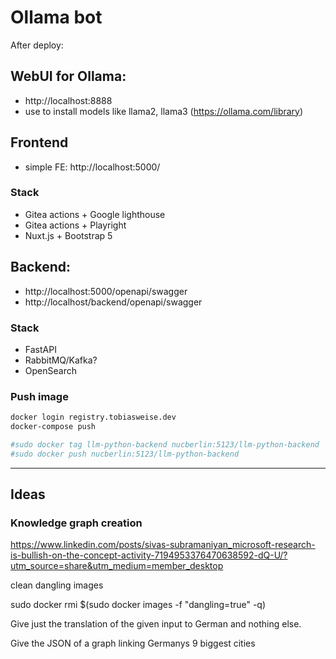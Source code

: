 # Ollama bot

After deploy:

## WebUI for Ollama:
* http://localhost:8888
* use to install models like llama2, llama3 (https://ollama.com/library)

## Frontend
* simple FE: http://localhost:5000/

### Stack
* Gitea actions + Google lighthouse
* Gitea actions + Playright
* Nuxt.js + Bootstrap 5


## Backend:
* http://localhost:5000/openapi/swagger
* http://localhost/backend/openapi/swagger

### Stack
* FastAPI
* RabbitMQ/Kafka?
* OpenSearch


### Push image

```bash
docker login registry.tobiasweise.dev
docker-compose push

#sudo docker tag llm-python-backend nucberlin:5123/llm-python-backend
#sudo docker push nucberlin:5123/llm-python-backend
```

----

## Ideas

### Knowledge graph creation

https://www.linkedin.com/posts/sivas-subramaniyan_microsoft-research-is-bullish-on-the-concept-activity-7194953376470638592-dQ-U/?utm_source=share&utm_medium=member_desktop


clean dangling images

sudo docker rmi $(sudo docker images -f "dangling=true" -q)




Give just the translation of the given input to German and nothing else.


Give the JSON of a graph linking Germanys 9 biggest cities











